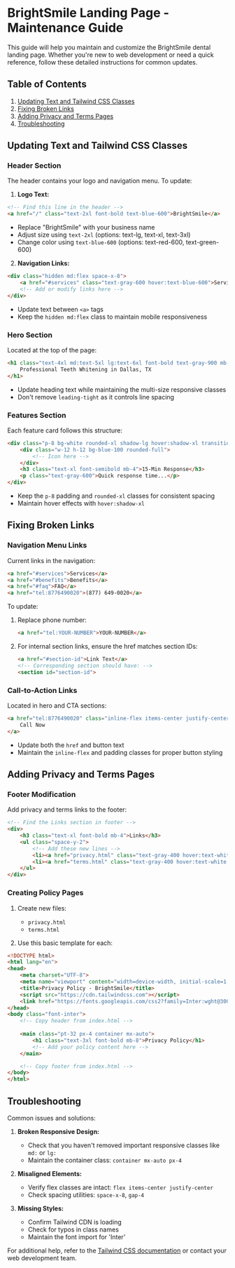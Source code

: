 # BrightSmile Landing Page - Maintenance Guide

This guide will help you maintain and customize the BrightSmile dental landing page. Whether you're new to web development or need a quick reference, follow these detailed instructions for common updates.

## Table of Contents
1. [Updating Text and Tailwind CSS Classes](#updating-text-and-tailwind-css-classes)
2. [Fixing Broken Links](#fixing-broken-links)
3. [Adding Privacy and Terms Pages](#adding-privacy-and-terms-pages)
4. [Troubleshooting](#troubleshooting)

## Updating Text and Tailwind CSS Classes

### Header Section
The header contains your logo and navigation menu. To update:

1. **Logo Text:**
```html
<!-- Find this line in the header -->
<a href="/" class="text-2xl font-bold text-blue-600">BrightSmile</a>
```
- Replace "BrightSmile" with your business name
- Adjust size using `text-2xl` (options: text-lg, text-xl, text-3xl)
- Change color using `text-blue-600` (options: text-red-600, text-green-600)

2. **Navigation Links:**
```html
<div class="hidden md:flex space-x-8">
    <a href="#services" class="text-gray-600 hover:text-blue-600">Services</a>
    <!-- Add or modify links here -->
</div>
```
- Update text between `<a>` tags
- Keep the `hidden md:flex` class to maintain mobile responsiveness

### Hero Section
Located at the top of the page:

```html
<h1 class="text-4xl md:text-5xl lg:text-6xl font-bold text-gray-900 mb-6 leading-tight">
    Professional Teeth Whitening in Dallas, TX
</h1>
```
- Update heading text while maintaining the multi-size responsive classes
- Don't remove `leading-tight` as it controls line spacing

### Features Section
Each feature card follows this structure:
```html
<div class="p-8 bg-white rounded-xl shadow-lg hover:shadow-xl transition-shadow duration-300">
    <div class="w-12 h-12 bg-blue-100 rounded-full">
        <!-- Icon here -->
    </div>
    <h3 class="text-xl font-semibold mb-4">15-Min Response</h3>
    <p class="text-gray-600">Quick response time...</p>
</div>
```
- Keep the `p-8` padding and `rounded-xl` classes for consistent spacing
- Maintain hover effects with `hover:shadow-xl`

## Fixing Broken Links

### Navigation Menu Links
Current links in the navigation:
```html
<a href="#services">Services</a>
<a href="#benefits">Benefits</a>
<a href="#faq">FAQ</a>
<a href="tel:8776490020">(877) 649-0020</a>
```

To update:
1. Replace phone number:
   ```html
   <a href="tel:YOUR-NUMBER">YOUR-NUMBER</a>
   ```
2. For internal section links, ensure the href matches section IDs:
   ```html
   <a href="#section-id">Link Text</a>
   <!-- Corresponding section should have: -->
   <section id="section-id">
   ```

### Call-to-Action Links
Located in hero and CTA sections:
```html
<a href="tel:8776490020" class="inline-flex items-center justify-center px-8 py-4">
    Call Now
</a>
```
- Update both the `href` and button text
- Maintain the `inline-flex` and padding classes for proper button styling

## Adding Privacy and Terms Pages

### Footer Modification
Add privacy and terms links to the footer:

```html
<!-- Find the Links section in footer -->
<div>
    <h3 class="text-xl font-bold mb-4">Links</h3>
    <ul class="space-y-2">
        <!-- Add these new lines -->
        <li><a href="privacy.html" class="text-gray-400 hover:text-white transition-colors duration-300">Privacy Policy</a></li>
        <li><a href="terms.html" class="text-gray-400 hover:text-white transition-colors duration-300">Terms of Service</a></li>
    </ul>
</div>
```

### Creating Policy Pages
1. Create new files:
   - `privacy.html`
   - `terms.html`

2. Use this basic template for each:
```html
<!DOCTYPE html>
<html lang="en">
<head>
    <meta charset="UTF-8">
    <meta name="viewport" content="width=device-width, initial-scale=1.0">
    <title>Privacy Policy - BrightSmile</title>
    <script src="https://cdn.tailwindcss.com"></script>
    <link href="https://fonts.googleapis.com/css2?family=Inter:wght@300;400;500;600;700&display=swap" rel="stylesheet">
</head>
<body class="font-inter">
    <!-- Copy header from index.html -->
    
    <main class="pt-32 px-4 container mx-auto">
        <h1 class="text-3xl font-bold mb-8">Privacy Policy</h1>
        <!-- Add your policy content here -->
    </main>

    <!-- Copy footer from index.html -->
</body>
</html>
```

## Troubleshooting

Common issues and solutions:

1. **Broken Responsive Design:**
   - Check that you haven't removed important responsive classes like `md:` or `lg:`
   - Maintain the container class: `container mx-auto px-4`

2. **Misaligned Elements:**
   - Verify flex classes are intact: `flex items-center justify-center`
   - Check spacing utilities: `space-x-8`, `gap-4`

3. **Missing Styles:**
   - Confirm Tailwind CDN is loading
   - Check for typos in class names
   - Maintain the font import for 'Inter'

For additional help, refer to the [Tailwind CSS documentation](https://tailwindcss.com/docs) or contact your web development team.